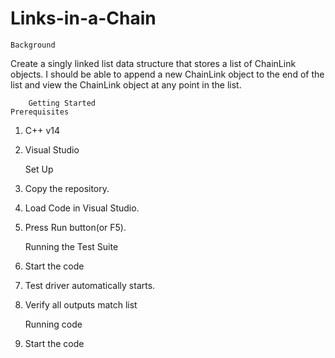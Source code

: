 # Links-in-a-Chain
    Background
Create a singly linked list data structure that stores a list of ChainLink objects. I should be able to append a new ChainLink object to the end of the list and view the ChainLink object at any point in the list.

        Getting Started
    Prerequisites
1. C++ v14
2. Visual Studio

    Set Up
1. Copy the repository.
2. Load Code in Visual Studio.
3. Press Run button(or F5).
    
    Running the Test Suite
1. Start the code
2. Test driver automatically starts.
3. Verify all outputs match list

    Running code
1. Start the code